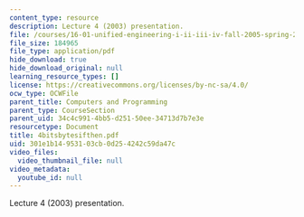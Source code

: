 ```yaml
---
content_type: resource
description: Lecture 4 (2003) presentation.
file: /courses/16-01-unified-engineering-i-ii-iii-iv-fall-2005-spring-2006/301e1b14953103cb0d254242c59da47c_4bitsbytesifthen.pdf
file_size: 184965
file_type: application/pdf
hide_download: true
hide_download_original: null
learning_resource_types: []
license: https://creativecommons.org/licenses/by-nc-sa/4.0/
ocw_type: OCWFile
parent_title: Computers and Programming
parent_type: CourseSection
parent_uid: 34c4c991-4bb5-d251-50ee-34713d7b7e3e
resourcetype: Document
title: 4bitsbytesifthen.pdf
uid: 301e1b14-9531-03cb-0d25-4242c59da47c
video_files:
  video_thumbnail_file: null
video_metadata:
  youtube_id: null
---
```

Lecture 4 (2003) presentation.